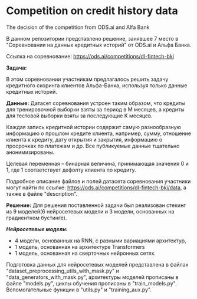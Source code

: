 # Competition on credit history data
 The decision of the competition from ODS.ai and Alfa Bank

В данном репозитории представлено решение, занявшее 7 место в "Соревновании на данных кредитных историй" от ODS.ai и Альфа Банка.

Ссылка на соревнование: https://ods.ai/competitions/dl-fintech-bki

**Задача:**

В этом соревновании участникам предлагалось решить задачу кредитного скоринга клиентов Альфа-Банка, используя только данные кредитных историй.

**Данные:**
Датасет соревнования устроен таким образом, что кредиты для тренировочной выборки взяты за период в М месяцев, а кредиты для тестовой выборки взяты за последующие K месяцев.

Каждая запись кредитной истории содержит самую разнообразную информацию о прошлом кредите клиента, например, сумму, отношение клиента к кредиту, дату открытия и закрытия, информацию о просрочках по платежам и др. Все публикуемые данные тщательно анонимизированы.

Целевая переменная – бинарная величина, принимающая значения 0 и 1, где 1 соответствует дефолту клиента по кредиту.

Подробное описание файлов и полей датасета соревнования участники могут найти по ссылке: https://ods.ai/competitions/dl-fintech-bki/data, а также в файле "description".

**Решение:**
Для решения поставленной задачи был реализован стекинг из 9 моделей(6 нейросетевых модели и 3 модели, основанных на градиентном бустинге).

***Нейросетевые модели:*** 
 - 4 модели, основанных на RNN, с разными вариациями архитектур,
 - 1 модель, основанная на архитектуре Transformers
 - 1 модель, основанная на сверточных нейронных сетях.

Подготовка данных для нейросетевых моделей представлена в файлах "dataset_preprocessing_utils_with_mask.py" и "data_generators_with_mask.py", архитектуры моделей прописаны в файле "models.py", циклы обучения прописаны в "train_models.py".
Вспомогательные функции в "utils.py" и "training_aux.py".
